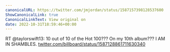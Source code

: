 ```yaml
---
canonicalURL: https://twitter.com/jmjordan/status/1587157398128537600
ShowCanonicalLink: true
CanonicalLinkText: View original on
date: 2022-10-31T18:59:46+00:00
---
```

RT @taylorswift13: 10 out of 10 of the Hot 100??? On my 10th album??? I AM IN SHAMBLES. [twitter.com/billboard/status/1587128861711630340](https://twitter.com/billboard/status/1587128861711630340)
